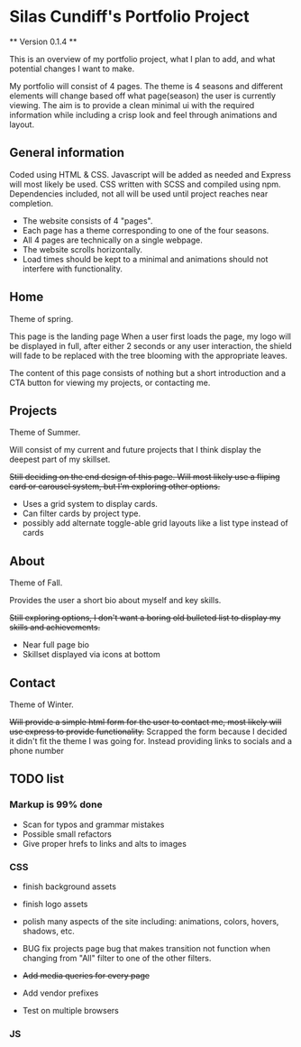 # Silas Cundiff's Portfolio Project

** Version 0.1.4 **

This is an overview of my portfolio project, what I plan to add, and what potential changes I want to make.

My portfolio will consist of 4 pages. The theme is 4 seasons and different elements will change based off what page(season) the user is currently viewing.
The aim is to provide a clean minimal ui with the required information while including a crisp look and feel through animations and layout.


## General information

Coded using HTML & CSS. Javascript will be added as needed and Express will most likely be used.
CSS written with SCSS and compiled using npm.
Dependencies included, not all will be used until project reaches near completion.

- The website consists of 4 "pages".
- Each page has a theme corresponding to one of the four seasons.
- All 4 pages are technically on a single webpage.
- The website scrolls horizontally.
- Load times should be kept to a minimal and animations should not interfere with functionality.

## Home

Theme of spring.

This page is the landing page 
When a user first loads the page, my logo will be displayed in full, after either 2 seconds or any user interaction, the shield will fade to be replaced with the tree blooming with the appropriate leaves.

The content of this page consists of nothing but a short introduction and a CTA button for viewing my projects, or contacting me.

## Projects

Theme of Summer.

Will consist of my current and future projects that I think display the deepest part of my skillset.

~~Still deciding on the end design of this page. Will most likely use a fliping card or carousel system, but I'm exploring other options.~~

- Uses a grid system to display cards. 
- Can filter cards by project type.
- possibly add alternate toggle-able grid layouts like a list type instead of cards


## About

Theme of Fall.

Provides the user a short bio about myself and key skills.

~~Still exploring options, I don't want a boring old bulleted list to display my skills and achievements.~~

- Near full page bio
- Skillset displayed via icons at bottom


## Contact

Theme of Winter.

~~Will provide a simple html form for the user to contact me, most likely will use express to provide functionality.~~
Scrapped the form because I decided it didn't fit the theme I was going for. Instead providing links to socials and a phone number

## TODO list

### Markup is 99% done
- Scan for typos and grammar mistakes
- Possible small refactors
- Give proper hrefs to links and alts to images

### CSS
- finish background assets
- finish logo assets
- polish many aspects of the site including: animations, colors, hovers, shadows, etc.
- BUG fix projects page bug that makes transition not function when changing from "All" filter to one of the other filters.

- ~~Add media queries for every page~~
- Add vendor prefixes
- Test on multiple browsers

### JS

